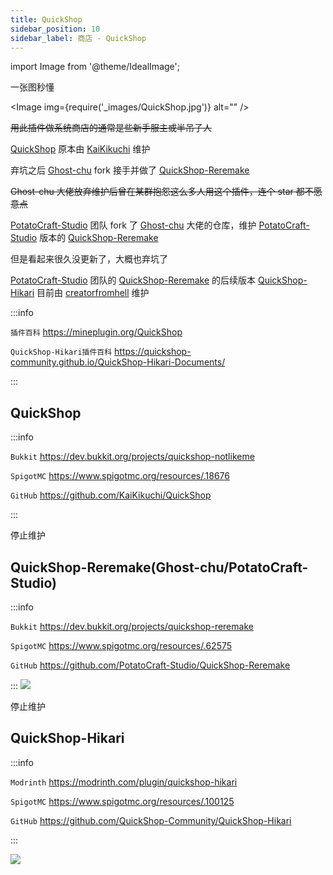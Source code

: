 ```yaml
---
title: QuickShop
sidebar_position: 10
sidebar_label: 商店 - QuickShop
---
```


import Image from '@theme/IdealImage';

<!--markdownlint-disable line-length-->

一张图秒懂

<Image img={require('_images/QuickShop.jpg')} alt="" />

~~用此插件做系统商店的通常是些新手服主或半吊子人~~

[QuickShop](QuickShop.md#quickshop) 原本由 [KaiKikuchi](https://github.com/KaiKikuchi) 维护

弃坑之后 [Ghost-chu](https://github.com/Ghost-chu) fork 接手并做了 [QuickShop-Reremake](QuickShop.md#quickshop-reremakeghost-chupotatocraft-studio)

~~Ghost-chu 大佬放弃维护后曾在某群抱怨这么多人用这个插件，连个 star 都不愿意点~~

[PotatoCraft-Studio](https://github.com/PotatoCraft-Studio) 团队 fork 了 [Ghost-chu](https://github.com/Ghost-chu) 大佬的仓库，维护 [PotatoCraft-Studio](https://github.com/PotatoCraft-Studio) 版本的 [QuickShop-Reremake](QuickShop.md#quickshop-reremakeghost-chupotatocraft-studio)

但是看起来很久没更新了，大概也弃坑了

[PotatoCraft-Studio](https://github.com/PotatoCraft-Studio) 团队的 [QuickShop-Reremake](QuickShop.md#quickshop-reremakeghost-chupotatocraft-studio) 的后续版本 [QuickShop-Hikari](QuickShop.md#quickshop-hikari) 目前由 [creatorfromhell](https://github.com/creatorfromhell) 维护

:::info

`插件百科` https://mineplugin.org/QuickShop

`QuickShop-Hikari插件百科` https://quickshop-community.github.io/QuickShop-Hikari-Documents/

:::

<!--markdownlint-disable line-length-->

## QuickShop

:::info

`Bukkit` https://dev.bukkit.org/projects/quickshop-notlikeme

`SpigotMC` https://www.spigotmc.org/resources/.18676

`GitHub` https://github.com/KaiKikuchi/QuickShop

:::

停止维护

## QuickShop-Reremake(Ghost-chu/PotatoCraft-Studio)

:::info

`Bukkit` https://dev.bukkit.org/projects/quickshop-reremake

`SpigotMC` https://www.spigotmc.org/resources/.62575

`GitHub` https://github.com/PotatoCraft-Studio/QuickShop-Reremake

:::
![](https://bstats.org/signatures/bukkit/QuickShop-Reremake.svg)

停止维护

## QuickShop-Hikari

:::info

`Modrinth` https://modrinth.com/plugin/quickshop-hikari

`SpigotMC` https://www.spigotmc.org/resources/.100125

`GitHub` https://github.com/QuickShop-Community/QuickShop-Hikari

:::

![](https://bstats.org/signatures/bukkit/QuickShop-Hikari.svg)
